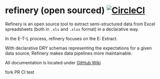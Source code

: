 # refinery (open sourced) [![CircleCI](https://circleci.com/gh/VorTECHsa/refinery/tree/master.svg?style=svg&circle-token=337bc7437e73c483bac8309a2ed1ff12b392c1fc)](https://circleci.com/gh/VorTECHsa/refinery/tree/master)

Refinery is an open source tool to extract semi-structured data from Excel spreadsheets (both in `.xls` and `.xlsx` format) in a declarative way.

In the E-T-L process, refinery focuses on the E: Extract.

With declarative DRY schemas representing the expectations for a given data source, Refinery makes data pipelines more maintainable. 

All documentation is located under [GitHub Wiki](https://github.com/VorTECHsa/refinery/wiki)

fork PR CI test